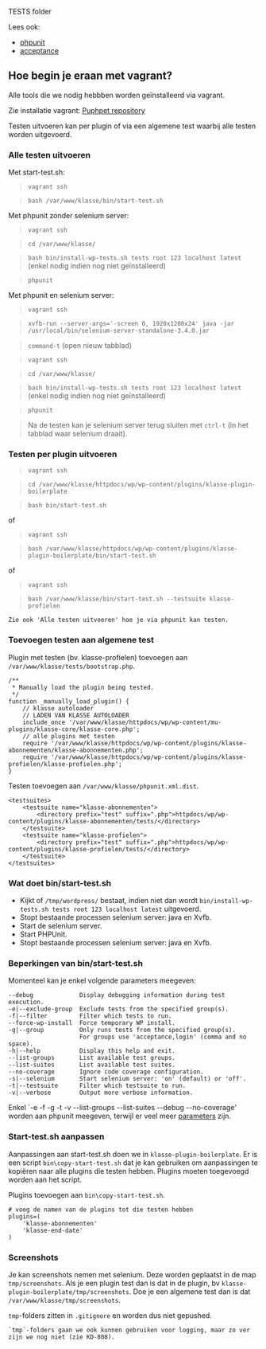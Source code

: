 TESTS folder

Lees ook:

- [ phpunit ](PHPUNIT.md)
- [ acceptance ](ACCEPTANCE.md)

## Hoe begin je eraan met vagrant?

Alle tools die we nodig hebbben worden geïnstalleerd via vagrant.

Zie installatie vagrant: [Puphpet repository](https://bitbucket.org/klasse/puphpet)

Testen uitvoeren kan per plugin of via een algemene test waarbij alle testen worden uitgevoerd.

### Alle testen uitvoeren

Met start-test.sh:

> `vagrant ssh`
 
> `bash /var/www/klasse/bin/start-test.sh`

Met phpunit zonder selenium server:

> `vagrant ssh`
 
> `cd /var/www/klasse/`

> `bash bin/install-wp-tests.sh tests root 123 localhost latest` (enkel nodig indien nog niet geïnstalleerd)

> `phpunit`

Met phpunit en selenium server:

> `vagrant ssh`

> `xvfb-run --server-args='-screen 0, 1920x1200x24' java -jar /usr/local/bin/selenium-server-standalone-3.4.0.jar`

> `command-t` (open nieuw tabblad)

> `vagrant ssh`
 
> `cd /var/www/klasse/`

> `bash bin/install-wp-tests.sh tests root 123 localhost latest` (enkel nodig indien nog niet geïnstalleerd)

> `phpunit`

> Na de testen kan je selenium server terug sluiten met `ctrl-t` (in het tabblad waar selenium draait).

### Testen per plugin uitvoeren

> `vagrant ssh`

> `cd /var/www/klasse/httpdocs/wp/wp-content/plugins/klasse-plugin-boilerplate`
 
> `bash bin/start-test.sh`

of 

> `vagrant ssh`

> `bash /var/www/klasse/httpdocs/wp/wp-content/plugins/klasse-plugin-boilerplate/bin/start-test.sh`

of 

> `vagrant ssh`

> `bash /var/www/klasse/bin/start-test.sh --testsuite klasse-profielen`

	Zie ook 'Alle testen uitvoeren' hoe je via phpunit kan testen.

### Toevoegen testen aan algemene test

Plugin met testen (bv. klasse-profielen) toevoegen aan `/var/www/klasse/tests/bootstrap.php`.
```
/**
 * Manually load the plugin being tested.
 */
function _manually_load_plugin() {
	// klasse autoloader
	// LADEN VAN KLASSE AUTOLOADER
    include_once '/var/www/klasse/httpdocs/wp/wp-content/mu-plugins/klasse-core/klasse-core.php';
    // alle plugins met testen
    require '/var/www/klasse/httpdocs/wp/wp-content/plugins/klasse-abonnementen/klasse-abonnementen.php';
	require '/var/www/klasse/httpdocs/wp/wp-content/plugins/klasse-profielen/klasse-profielen.php';
}
```

Testen toevoegen aan `/var/www/klasse/phpunit.xml.dist`.
```
<testsuites>
	<testsuite name="klasse-abonnementen">
		<directory prefix="test" suffix=".php">httpdocs/wp/wp-content/plugins/klasse-abonnementen/tests/</directory>
	</testsuite>
	<testsuite name="klasse-profielen">
		<directory prefix="test" suffix=".php">httpdocs/wp/wp-content/plugins/klasse-profielen/tests/</directory>
	</testsuite>
</testsuites>
```

### Wat doet bin/start-test.sh

- Kijkt of `/tmp/wordpress/` bestaat, indien niet dan wordt `bin/install-wp-tests.sh tests root 123 localhost latest` uitgevoerd.
- Stopt bestaande processen selenium server: java en Xvfb.
- Start de selenium server.
- Start PHPUnit.
- Stopt bestaande processen selenium server: java en Xvfb.

### Beperkingen van bin/start-test.sh

Momenteel kan je enkel volgende parameters meegeven:

	--debug             Display debugging information during test execution.
    -e|--exclude-group  Exclude tests from the specified group(s).
    -f|--filter         Filter which tests to run.
    --force-wp-install  Force temporary WP install.
    -g|--group          Only runs tests from the specified group(s).
                        For groups use 'acceptance,login' (comma and no space).
    -h|--help           Display this help and exit.
    --list-groups       List available test groups.
    --list-suites       List available test suites.
    --no-coverage       Ignore code coverage configuration.
    -s|--selenium       Start selenium server: 'on' (default) or 'off'.
    -t|--testsuite      Filter which testsuite to run.
    -v|--verbose        Output more verbose information.

Enkel `-e -f -g -t -v --list-groups --list-suites --debug --no-coverage' worden aan phpunit meegeven, terwijl er veel meer [parameters](https://phpunit.de/manual/5.7/en/textui.html#textui.clioptions) zijn.

### Start-test.sh aanpassen

Aanpassingen aan start-test.sh doen we in `klasse-plugin-boilerplate`. Er is een script `bin\copy-start-test.sh` dat je kan gebruiken om aanpassingen te kopiëren naar alle plugins die testen hebben. Plugins moeten toegevoegd worden aan het script. 

Plugins toevoegen aan `bin\copy-start-test.sh`.
```
# voeg de namen van de plugins tot die testen hebben
plugins=(
    'klasse-abonnementen'
    'klasse-end-date'
)
```

### Screenshots

Je kan screenshots nemen met selenium. Deze worden geplaatst in de map `tmp/screenshots`. Als je een plugin test dan is dat in de plugin, bv `klasse-plugin-boilerplate/tmp/screenshots`. Doe je een algemene test dan is dat `/var/www/klasse/tmp/screenshots`.

`tmp`-folders zitten in `.gitignore` en worden dus niet gepushed.

	`tmp`-folders gaan we ook kunnen gebruiken voor logging, maar zo ver zijn we nog niet (zie KD-808).